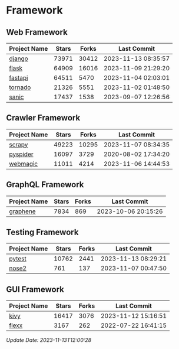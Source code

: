 # Framework

## Web Framework
| Project Name | Stars | Forks | Last Commit |
| ------------ | ----- | ----- | ----------- |
| [django](https://github.com/django/django) | 73971 | 30412 | 2023-11-13 08:35:57 |
| [flask](https://github.com/pallets/flask) | 64909 | 16016 | 2023-11-09 21:29:20 |
| [fastapi](https://github.com/tiangolo/fastapi) | 64511 | 5470 | 2023-11-04 02:03:01 |
| [tornado](https://github.com/tornadoweb/tornado) | 21326 | 5551 | 2023-11-02 01:48:50 |
| [sanic](https://github.com/sanic-org/sanic) | 17437 | 1538 | 2023-09-07 12:26:56 |

## Crawler Framework
| Project Name | Stars | Forks | Last Commit |
| ------------ | ----- | ----- | ----------- |
| [scrapy](https://github.com/scrapy/scrapy) | 49223 | 10295 | 2023-11-07 08:34:35 |
| [pyspider](https://github.com/binux/pyspider) | 16097 | 3729 | 2020-08-02 17:34:20 |
| [webmagic](https://github.com/code4craft/webmagic) | 11011 | 4214 | 2023-11-06 14:44:53 |

## GraphQL Framework
| Project Name | Stars | Forks | Last Commit |
| ------------ | ----- | ----- | ----------- |
| [graphene](https://github.com/graphql-python/graphene) | 7834 | 869 | 2023-10-06 20:15:26 |

## Testing Framework
| Project Name | Stars | Forks | Last Commit |
| ------------ | ----- | ----- | ----------- |
| [pytest](https://github.com/pytest-dev/pytest) | 10762 | 2441 | 2023-11-13 08:29:21 |
| [nose2](https://github.com/nose-devs/nose2) | 761 | 137 | 2023-11-07 00:47:50 |

## GUI Framework
| Project Name | Stars | Forks | Last Commit |
| ------------ | ----- | ----- | ----------- |
| [kivy](https://github.com/kivy/kivy) | 16417 | 3076 | 2023-11-12 15:16:51 |
| [flexx](https://github.com/flexxui/flexx) | 3167 | 262 | 2022-07-22 16:41:15 |

*Update Date: 2023-11-13T12:00:28*